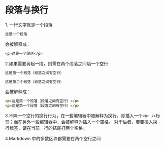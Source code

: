# 段落与换行

1\. 一行文字就是一个段落

```markdown
这是一个段落
```

会被解释成：

```markdown
<p>这是一个段落</p>
```

2\.如果需要另起一段，则需在两个段落之间隔一个空行

```markdown
这是第一个段落（段落之间有空行）

这是第二个段落（段落之间有空行）
```

会被解释成：

```markdown
<p>这是第一个段落（段落之间有空行）</p>
<p>这是第一个段落（段落之间有空行）</p>
```

3\.不隔一个空行的换行行为，在一些编辑器中被解释为换行，即插入一个`<br />`标签；而在另外一些编辑器中，会被解释为插入一个空格。
对于后者，若要插入换行标签，请在当前一行的结尾打两个空格。

4\.Markdown 中的多数区块都需要在两个空行之间